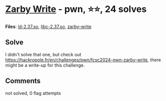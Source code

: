 [Zarby Write](challenge_files/README.md) - pwn, ⭐⭐, 24 solves
===

**Files**: [ld-2.37.so](https://www.narthorn.com/ctf/FCSC-2024/challenge_files/pwn/Zarby%20Write/ld-2.37.so), [libc-2.37.so](https://www.narthorn.com/ctf/FCSC-2024/challenge_files/pwn/Zarby%20Write/libc-2.37.so), [zarby-write](https://www.narthorn.com/ctf/FCSC-2024/challenge_files/pwn/Zarby%20Write/zarby-write)

## Solve

I didn't solve that one, but check out https://hackropole.fr/en/challenges/pwn/fcsc2024-pwn-zarby-write, there might be a write-up for this challenge.

## Comments

not solved, 0 flag attempts